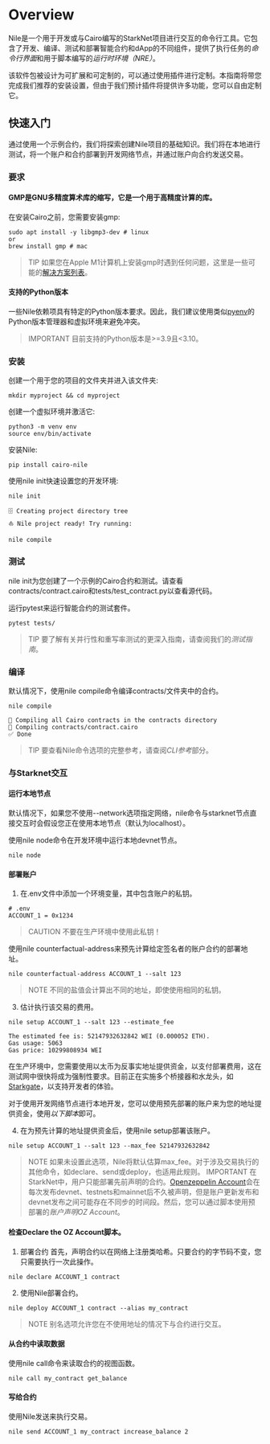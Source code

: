 # Overview
Nile是一个用于开发或与Cairo编写的StarkNet项目进行交互的命令行工具。它包含了开发、编译、测试和部署智能合约和dApp的不同组件，提供了执行任务的*命令行界面*和用于脚本编写的*运行时环境（NRE）*。

该软件包被设计为可扩展和可定制的，可以通过使用插件进行定制。本指南将带您完成我们推荐的安装设置，但由于我们预计插件将提供许多功能，您可以自由定制它。

## 快速入门
通过使用一个示例合约，我们将探索创建Nile项目的基础知识。我们将在本地进行测试，将一个账户和合约部署到开发网络节点，并通过账户向合约发送交易。

### 要求

#### GMP是GNU多精度算术库的缩写，它是一个用于高精度计算的库。
在安装Cairo之前，您需要安装gmp:
```
sudo apt install -y libgmp3-dev # linux
or
brew install gmp # mac
```
> TIP
如果您在Apple M1计算机上安装gmp时遇到任何问题，这里是一些可能的[解决方案列表](https://github.com/OpenZeppelin/nile/issues/22)。

#### 支持的Python版本
一些Nile依赖项具有特定的Python版本要求。因此，我们建议使用类似[pyenv](https://github.com/OpenZeppelin/cairo-contracts/blob/release-v0.4.0b/src/openzeppelin/access/ownable/library.cairo)的Python版本管理器和虚拟环境来避免冲突。

> IMPORTANT
目前支持的Python版本是>=3.9且<3.10。

### 安装
创建一个用于您的项目的文件夹并进入该文件夹:
```
mkdir myproject && cd myproject
```
创建一个虚拟环境并激活它:
```
python3 -m venv env
source env/bin/activate
```
安装Nile:
```
pip install cairo-nile
```
使用nile init快速设置您的开发环境:
```
nile init
```
```
🗄 Creating project directory tree
⛵️ Nile project ready! Try running:

nile compile
```

### 测试
nile init为您创建了一个示例的Cairo合约和测试。请查看contracts/contract.cairo和tests/test_contract.py以查看源代码。

运行pytest来运行智能合约的测试套件。
```
pytest tests/
```

> TIP
要了解有关并行性和重写率测试的更深入指南，请查阅我们的*测试指南*。

### 编译
默认情况下，使用nile compile命令编译contracts/文件夹中的合约。
```
nile compile
```
```
🤖 Compiling all Cairo contracts in the contracts directory
🔨 Compiling contracts/contract.cairo
✅ Done
```

> TIP
要查看Nile命令选项的完整参考，请查阅*CLI参考*部分。

### 与Starknet交互

#### 运行本地节点
默认情况下，如果您不使用--network选项指定网络，nile命令与starknet节点直接交互时会假设您正在使用本地节点（默认为localhost）。

使用nile node命令在开发环境中运行本地devnet节点。
```
nile node
```

#### 部署账户
1. 在.env文件中添加一个环境变量，其中包含账户的私钥。
```
# .env
ACCOUNT_1 = 0x1234
```
> CAUTION
不要在生产环境中使用此私钥！

使用nile counterfactual-address来预先计算给定签名者的账户合约的部署地址。
```
nile counterfactual-address ACCOUNT_1 --salt 123
```

> NOTE
不同的盐值会计算出不同的地址，即使使用相同的私钥。

3. 估计执行该交易的费用。
```
nile setup ACCOUNT_1 --salt 123 --estimate_fee
```
```
The estimated fee is: 52147932632842 WEI (0.000052 ETH).
Gas usage: 5063
Gas price: 10299808934 WEI
```
在生产环境中，您需要使用以太币为反事实地址提供资金，以支付部署费用，这在测试网中很快将成为强制性要求。目前正在实施多个桥接器和水龙头，如[Starkgate](https://goerli.starkgate.starknet.io/)，以支持开发者的体验。

对于使用开发网络节点进行本地开发，您可以使用预先部署的账户来为您的地址提供资金，使用*以下脚本*即可。

4. 在为预先计算的地址提供资金后，使用nile setup部署该账户。
```
nile setup ACCOUNT_1 --salt 123 --max_fee 52147932632842
```
> NOTE
如果未设置此选项，Nile将默认估算max_fee。对于涉及交易执行的其他命令，如declare、send或deploy，也适用此规则。
> IMPORTANT
在StarkNet中，用户只能部署先前声明的合约。[Openzeppelin Account](https://github.com/OpenZeppelin/cairo-contracts/blob/main/src/openzeppelin/account/presets/Account.cairo)会在每次发布devnet、testnets和mainnet后不久被声明，但是账户更新发布和devnet发布之间可能存在不同步的时间段。然后，您可以通过脚本使用预部署的*账户声明OZ Account*。

#### 检查Declare the OZ Account脚本。

1. 部署合约
首先，声明合约以在网络上注册类哈希。只要合约的字节码不变，您只需要执行一次此操作。
```
nile declare ACCOUNT_1 contract
```

2. 使用Nile部署合约。
```
nile deploy ACCOUNT_1 contract --alias my_contract
```
> NOTE
别名选项允许您在不使用地址的情况下与合约进行交互。

#### 从合约中读取数据
使用nile call命令来读取合约的视图函数。
```
nile call my_contract get_balance
```

#### 写给合约
使用Nile发送来执行交易。
```
nile send ACCOUNT_1 my_contract increase_balance 2
```